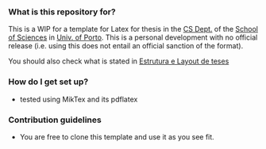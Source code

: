 ### What is this repository for? ###

This is a WIP for a template for Latex for thesis in the [CS Dept.](http://www.dcc.fc.up.pt/) of the [School of Sciences](http://www.fc.up.pt/) in [Univ. of Porto](http://www.up.pt/). This is a personal development with no official release (i.e. using this does not entail an official sanction of the format).

You should also check what is stated in [Estrutura e Layout de teses](https://sigarra.up.pt/fcup/pt/conteudos_geral.ver?pct_pag_id=1011511&pct_parametros=pv_unidade=97&pct_grupo=33673&pct_grupo=33670&pct_grupo=33675&pct_grupo=33683&pct_grupo=36711#36711)

### How do I get set up? ###

* tested using MikTex and its pdflatex

### Contribution guidelines ###

* You are free to clone this template and use it as you see fit.